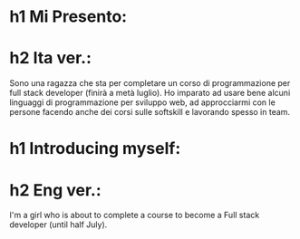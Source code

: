 # h1 Mi Presento:
# h2 Ita ver.:
Sono una ragazza che sta per completare un corso di programmazione per full stack developer (finirà a metà luglio).
Ho imparato ad usare bene alcuni linguaggi di programmazione per sviluppo web, 
ad approcciarmi con le persone facendo anche dei corsi sulle softskill e lavorando spesso in team.

# h1 Introducing myself:
# h2 Eng ver.:
I'm a girl who is about to complete a course to become a Full stack developer (until half July).



